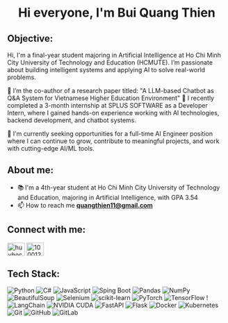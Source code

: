<h1 align="center">Hi everyone, I'm Bui Quang Thien</h1>  

<h2 align="left">Objective:</h2>  

<p align="left"> Hi, I'm a final-year student majoring in Artificial Intelligence at Ho Chi Minh City University of Technology and Education (HCMUTE).
I’m passionate about building intelligent systems and applying AI to solve real-world problems.

🔬 I’m the co-author of a research paper titled:
"A LLM-based Chatbot as Q&A System for Vietnamese Higher Education Environment"
💼 I recently completed a 3-month internship at SPLUS SOFTWARE as a Developer Intern, where I gained hands-on experience working with AI technologies, backend development, and chatbot systems.

🎯 I'm currently seeking opportunities for a full-time AI Engineer position where I can continue to grow, contribute to meaningful projects, and work with cutting-edge AI/ML tools.</p>

<h2 align="left">About me:</h2>  

- 📚 I'm a 4th-year student at Ho Chi Minh City University of Technology and Education, majoring in Artificial Intelligence, with GPA 3.54
- 📫 How to reach me **quangthien11@gmail.com**

<h2 align="left">Connect with me:</h2>  
<p align="left">  
<a href="https://www.linkedin.com/in/quangthienbui2003/" target="blank"><img align="center" src="https://raw.githubusercontent.com/rahuldkjain/github-profile-readme-generator/master/src/images/icons/Social/linked-in-alt.svg" alt="huyhocdata" height="30" width="40" /></a>  
<a href="https://www.facebook.com/buithien11/" target="blank"><img align="center" src="https://raw.githubusercontent.com/rahuldkjain/github-profile-readme-generator/master/src/images/icons/Social/facebook.svg" alt="100012067900880" height="30" width="40" /></a>  
</p>  

<h2 align="left"> Tech Stack:</h2>  

![Python](https://img.shields.io/badge/Python-3776AB?style=for-the-badge&logo=python&logoColor=ffdd54)  ![C#](https://img.shields.io/badge/C%23-239120?style=for-the-badge&logo=csharp&logoColor=white)  ![JavaScript](https://img.shields.io/badge/JavaScript-F7DF1E?style=for-the-badge&logo=javascript&logoColor=black)  ![Sping Boot](https://img.shields.io/badge/SpringBoot-6DB33F?style=flat-square&logo=Spring&logoColor=white) ![Pandas](https://img.shields.io/badge/Pandas-150458?style=for-the-badge&logo=pandas&logoColor=white)  ![NumPy](https://img.shields.io/badge/NumPy-013243?style=for-the-badge&logo=numpy&logoColor=white)  ![BeautifulSoup](https://img.shields.io/badge/BeautifulSoup-4B0082?style=for-the-badge&logo=beautifulsoup&logoColor=white)  ![Selenium](https://img.shields.io/badge/Selenium-43B02A?style=for-the-badge&logo=selenium&logoColor=white)  ![scikit-learn](https://img.shields.io/badge/scikit--learn-F7931E?style=for-the-badge&logo=scikit-learn&logoColor=white)  ![PyTorch](https://img.shields.io/badge/PyTorch-EE4C2C?style=for-the-badge&logo=PyTorch&logoColor=white)  ![TensorFlow](https://img.shields.io/badge/TensorFlow-FF6F00?style=for-the-badge&logo=TensorFlow&logoColor=white)  ! ![LangChain](https://img.shields.io/badge/LangChain-000000?style=for-the-badge&logo=langchain&logoColor=white)  ![NVIDIA CUDA](https://img.shields.io/badge/CUDA-000000?style=for-the-badge&logo=nVIDIA&logoColor=green)  ![FastAPI](https://img.shields.io/badge/FastAPI-005571?style=for-the-badge&logo=fastapi)  ![Flask](https://img.shields.io/badge/Flask-000000?style=for-the-badge&logo=flask&logoColor=white)  ![Docker](https://img.shields.io/badge/Docker-0db7ed?style=for-the-badge&logo=docker&logoColor=white)  ![Kubernetes](https://img.shields.io/badge/Kubernetes-326ce5?style=for-the-badge&logo=kubernetes&logoColor=white)  ![Git](https://img.shields.io/badge/Git-F05033?style=for-the-badge&logo=git&logoColor=white)  ![GitHub](https://img.shields.io/badge/GitHub-181717?style=for-the-badge&logo=github&logoColor=white)  ![GitLab](https://img.shields.io/badge/GitLab-E24329?style=for-the-badge&logo=gitlab&logoColor=white) 
